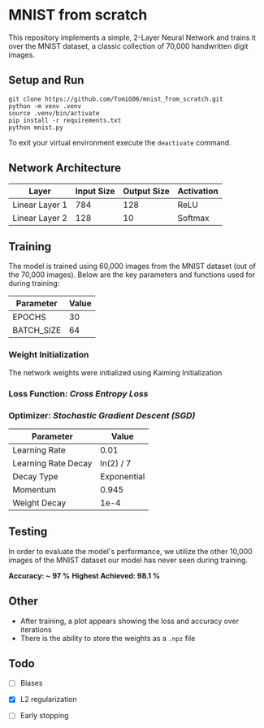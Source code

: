 # MNIST from scratch

This repository implements a simple, 2-Layer Neural Network and trains it over the MNIST dataset, a classic collection of 70,000 handwritten digit images.

## Setup and Run

```
git clone https://github.com/TomiG06/mnist_from_scratch.git
python -m venv .venv
source .venv/bin/activate
pip install -r requirements.txt
python mnist.py
```

To exit your virtual environment execute the `deactivate` command.

## Network Architecture

| Layer         | Input Size | Output Size | Activation |
|---------------|------------|-------------|------------|
| Linear Layer 1| 784        | 128         | ReLU       |
| Linear Layer 2| 128        | 10          | Softmax    |

## Training

The model is trained using 60,000 images from the MNIST dataset (out of the 70,000 images). Below are the key parameters and functions used for during training:

| Parameter   | Value |
|-------------|-------|
| EPOCHS      | 30    |
| BATCH_SIZE  | 64    |

### Weight Initialization

The network weights were initialized using Kaiming Initialization

### **Loss Function**: *Cross Entropy Loss*

### **Optimizer**: *Stochastic Gradient Descent (SGD)*

| Parameter           | Value       |
|---------------------|-------------|
| Learning Rate       | 0.01        |
| Learning Rate Decay | ln(2) / 7   |
| Decay Type          | Exponential |
| Momentum            | 0.945       |
| Weight Decay        | 1e-4        |

## Testing

In order to evaluate the model's performance, we utilize the other 10,000 images of the MNIST dataset our model has never seen during training.

**Accuracy: ~ 97 %**
**Highest Achieved: 98.1 %**

## Other

- After training, a plot appears showing the loss and accuracy over iterations
- There is the ability to store the weights as a `.npz` file

## Todo

- [ ] Biases
- [x] L2 regularization
- [ ] Early stopping


